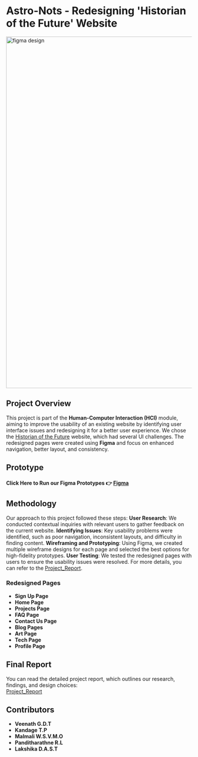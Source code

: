 
# Astro-Nots - Redesigning 'Historian of the Future' Website

<img width="955" alt="figma design" src="https://github.com/user-attachments/assets/a60ada46-e9eb-4d35-a8ea-f890463b024a">

## Project Overview

This project is part of the **Human-Computer Interaction (HCI)** module, aiming to improve the usability of an existing website by identifying user interface issues and redesigning it for a better user experience. We chose the [Historian of the Future](https://www.historianofthefuturex.com/) website, which had several UI challenges. The redesigned pages were created using **Figma** and focus on enhanced navigation, better layout, and consistency.

## Prototype
#### Click Here to Run our Figma Prototypes 👉  [Figma](https://www.figma.com/design/TYhNUzHNGKSRWJpjKAa9dZ/HCI-Project--(Astro-Nots)?node-id=0-1&t=a0yTHUBeHDkZTKcX-1)

## Methodology

Our approach to this project followed these steps:
**User Research**: We conducted contextual inquiries with relevant users to gather feedback on the current website.
**Identifying Issues**: Key usability problems were identified, such as poor navigation, inconsistent layouts, and difficulty in finding content.
**Wireframing and Prototyping**: Using Figma, we created multiple wireframe designs for each page and selected the best options for high-fidelity prototypes.
**User Testing**: We tested the redesigned pages with users to ensure the usability issues were resolved.
For more details, you can refer to the [Project_Report](https://github.com/user-attachments/files/17450222/HCI_Report.pdf).

### Redesigned Pages
- **Sign Up Page**
- **Home Page**
- **Projects Page**
- **FAQ Page**
- **Contact Us Page**
- **Blog Pages**
- **Art Page**
- **Tech Page**
- **Profile Page**


## Final Report

You can read the detailed project report, which outlines our research, findings, and design choices:  
[Project_Report](https://github.com/user-attachments/files/17450222/HCI_Report.pdf)


## Contributors

- **Veenath G.D.T**
- **Kandage T.P** 
- **Malmali W.S.V.M.O** 
- **Panditharathne R.L** 
- **Lakshika D.A.S.T**

